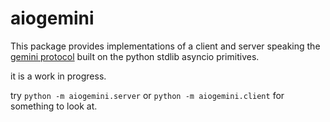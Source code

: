 # aiogemini

This package provides implementations of a client and server speaking the
[gemini protocol][gemini] built on the python stdlib asyncio primitives.

it is a work in progress.

try `python -m aiogemini.server` or `python -m aiogemini.client` for something
to look at.


[gemini]: gemini://gemini.circumlunar.space/
